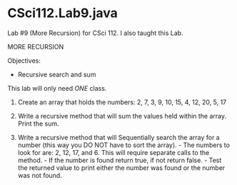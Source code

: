 CSci112.Lab9.java
=================

Lab #9 (More Recursion) for CSci 112. I also taught this Lab. 

MORE RECURSION

Objectives:
  - Recursive search and sum

This lab will only need *ONE* class.

  1. Create an array that holds the numbers:
      2, 7, 3, 9, 10, 15, 4, 12, 20, 5, 17

  2. Write a recursive method that will sum the values held within the array. Print the sum.

  3. Write a recursive method that will Sequentially search the array for a number (this way you DO NOT have to sort the           array).
    - The numbers to look for are: 2, 12, 17, and 6. This will require separate calls to the method.
    - If the number is found return true, if not return false.
    - Test the returned value to print either the number was found or the number was not found.
